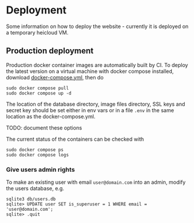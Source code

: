 # Deployment

Some information on how to deploy the website - currently it is deployed on a temporary heicloud VM.

## Production deployment

Production docker container images are automatically built by CI.
To deploy the latest version on a virtual machine with docker compose installed,
download [docker-compose.yml](https://raw.githubusercontent.com/ssciwr/mondey/main/docker-compose.yml), then do

```
sudo docker compose pull
sudo docker compose up -d
```

The location of the database directory, image files directory, SSL keys and secret key should be set
either in env vars or in a file `.env` in the same location as the docker-compose.yml.

TODO: document these options

The current status of the containers can be checked with

```
sudo docker compose ps
sudo docker compose logs
```

### Give users admin rights

To make an existing user with email `user@domain.com` into an admin, modify the users database, e.g.

```
sqlite3 db/users.db
sqlite> UPDATE user SET is_superuser = 1 WHERE email = 'user@domain.com';
sqlite> .quit
```
